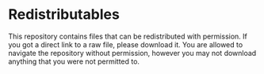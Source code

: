 # Redistributables
This repository contains files that can be redistributed with permission. If you got a direct link to a raw file, please download it. You are allowed to navigate the repository without permission, however you may not download anything that you were not permitted to.